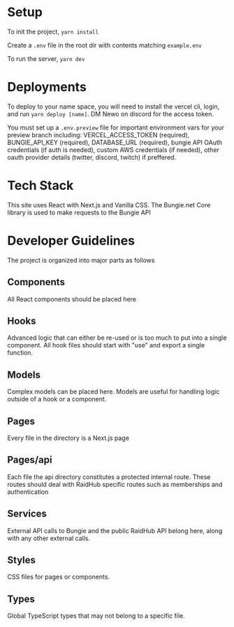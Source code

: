 # Setup

To init the project, `yarn install`

Create a `.env` file in the root dir with contents matching `example.env`

To run the server, `yarn dev`

# Deployments

To deploy to your name space, you will need to install the vercel cli, login, and run `yarn deploy [name]`. DM Newo on discord for the access token.

You must set up a `.env.preview` file for important environment vars for your preview branch including: VERCEL_ACCESS_TOKEN (required), BUNGIE_API_KEY (required), DATABASE_URL (required), bungie API OAuth credentials (if auth is needed), custom AWS credentials (if needed), other oauth provider details (twitter, discord, twitch) if preffered.

# Tech Stack

This site uses React with Next.js and Vanilla CSS. The Bungie.net Core library is used to make requests to the Bungie API

# Developer Guidelines

The project is organized into major parts as follows

## Components

All React components should be placed here

## Hooks

Advanced logic that can either be re-used or is too much to put into a single component. All hook files should start with "use" and export a single function.

## Models

Complex models can be placed here. Models are useful for handling logic outside of a hook or a component.

## Pages

Every file in the directory is a Next.js page

## Pages/api

Each file the api directory constitutes a protected internal route. These routes should deal with RaidHub specific routes such as memberships and authentication

## Services

External API calls to Bungie and the public RaidHub API belong here, along with any other external calls.

## Styles

CSS files for pages or components.

## Types

Global TypeScript types that may not belong to a specific file.
